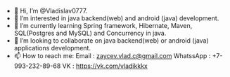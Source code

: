- 👋 Hi, I’m @Vladislav0777.
- 👀 I’m interested in java backend(web) and android (java) development.
- 🌱 I’m currently learning Spring framework, Hibernate, Maven, SQL(Postgres and MySQL) and Concurrency in java.
- 💞️ I’m looking to collaborate on java backend(web) or android (java) applications development.
- 📫 How to reach me:
        Email        : zaycev.vlad.c@gmail.com
        WhatssApp    : +7-993-232-89-68
        VK           : https://vk.com/vladikkkx

<!---
Vladislav0777/Vladislav0777 is a ✨ special ✨ repository because its `README.md` (this file) appears on your GitHub profile.
You can click the Preview link to take a look at your changes.
--->
